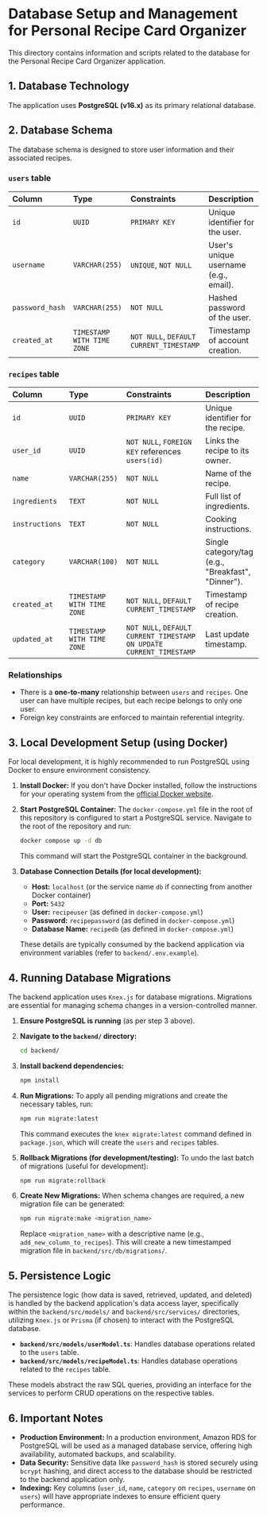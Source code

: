# Database Setup and Management for Personal Recipe Card Organizer

This directory contains information and scripts related to the database for the Personal Recipe Card Organizer application.

## 1. Database Technology

The application uses **PostgreSQL (v16.x)** as its primary relational database.

## 2. Database Schema

The database schema is designed to store user information and their associated recipes.

### `users` table

| Column        | Type                     | Constraints                                 | Description                      |
| :------------ | :----------------------- | :------------------------------------------ | :------------------------------- |
| `id`          | `UUID`                   | `PRIMARY KEY`                               | Unique identifier for the user.  |
| `username`    | `VARCHAR(255)`           | `UNIQUE`, `NOT NULL`                        | User's unique username (e.g., email). |
| `password_hash` | `VARCHAR(255)`           | `NOT NULL`                                  | Hashed password of the user.     |
| `created_at`  | `TIMESTAMP WITH TIME ZONE` | `NOT NULL`, `DEFAULT CURRENT_TIMESTAMP`     | Timestamp of account creation.   |

### `recipes` table

| Column        | Type                     | Constraints                                 | Description                      |
| :------------ | :----------------------- | :------------------------------------------ | :------------------------------- |
| `id`          | `UUID`                   | `PRIMARY KEY`                               | Unique identifier for the recipe. |
| `user_id`     | `UUID`                   | `NOT NULL`, `FOREIGN KEY` references `users(id)` | Links the recipe to its owner.   |
| `name`        | `VARCHAR(255)`           | `NOT NULL`                                  | Name of the recipe.              |
| `ingredients` | `TEXT`                   | `NOT NULL`                                  | Full list of ingredients.        |
| `instructions`| `TEXT`                   | `NOT NULL`                                  | Cooking instructions.            |
| `category`    | `VARCHAR(100)`           | `NOT NULL`                                  | Single category/tag (e.g., "Breakfast", "Dinner"). |
| `created_at`  | `TIMESTAMP WITH TIME ZONE` | `NOT NULL`, `DEFAULT CURRENT_TIMESTAMP`     | Timestamp of recipe creation.    |
| `updated_at`  | `TIMESTAMP WITH TIME ZONE` | `NOT NULL`, `DEFAULT CURRENT_TIMESTAMP ON UPDATE CURRENT_TIMESTAMP` | Last update timestamp. |

### Relationships

*   There is a **one-to-many** relationship between `users` and `recipes`. One user can have multiple recipes, but each recipe belongs to only one user.
*   Foreign key constraints are enforced to maintain referential integrity.

## 3. Local Development Setup (using Docker)

For local development, it is highly recommended to run PostgreSQL using Docker to ensure environment consistency.

1.  **Install Docker:** If you don't have Docker installed, follow the instructions for your operating system from the [official Docker website](https://docs.docker.com/get-docker/).

2.  **Start PostgreSQL Container:**
    The `docker-compose.yml` file in the root of this repository is configured to start a PostgreSQL service. Navigate to the root of the repository and run:
    ```bash
    docker compose up -d db
    ```
    This command will start the PostgreSQL container in the background.

3.  **Database Connection Details (for local development):**
    *   **Host:** `localhost` (or the service name `db` if connecting from another Docker container)
    *   **Port:** `5432`
    *   **User:** `recipeuser` (as defined in `docker-compose.yml`)
    *   **Password:** `recipepassword` (as defined in `docker-compose.yml`)
    *   **Database Name:** `recipedb` (as defined in `docker-compose.yml`)

    These details are typically consumed by the backend application via environment variables (refer to `backend/.env.example`).

## 4. Running Database Migrations

The backend application uses `Knex.js` for database migrations. Migrations are essential for managing schema changes in a version-controlled manner.

1.  **Ensure PostgreSQL is running** (as per step 3 above).

2.  **Navigate to the `backend/` directory:**
    ```bash
    cd backend/
    ```

3.  **Install backend dependencies:**
    ```bash
    npm install
    ```

4.  **Run Migrations:**
    To apply all pending migrations and create the necessary tables, run:
    ```bash
    npm run migrate:latest
    ```
    This command executes the `knex migrate:latest` command defined in `package.json`, which will create the `users` and `recipes` tables.

5.  **Rollback Migrations (for development/testing):**
    To undo the last batch of migrations (useful for development):
    ```bash
    npm run migrate:rollback
    ```

6.  **Create New Migrations:**
    When schema changes are required, a new migration file can be generated:
    ```bash
    npm run migrate:make <migration_name>
    ```
    Replace `<migration_name>` with a descriptive name (e.g., `add_new_column_to_recipes`). This will create a new timestamped migration file in `backend/src/db/migrations/`.

## 5. Persistence Logic

The persistence logic (how data is saved, retrieved, updated, and deleted) is handled by the backend application's data access layer, specifically within the `backend/src/models/` and `backend/src/services/` directories, utilizing `Knex.js` or `Prisma` (if chosen) to interact with the PostgreSQL database.

*   **`backend/src/models/userModel.ts`**: Handles database operations related to the `users` table.
*   **`backend/src/models/recipeModel.ts`**: Handles database operations related to the `recipes` table.

These models abstract the raw SQL queries, providing an interface for the services to perform CRUD operations on the respective tables.

## 6. Important Notes

*   **Production Environment:** In a production environment, Amazon RDS for PostgreSQL will be used as a managed database service, offering high availability, automated backups, and scalability.
*   **Data Security:** Sensitive data like `password_hash` is stored securely using `bcrypt` hashing, and direct access to the database should be restricted to the backend application only.
*   **Indexing:** Key columns (`user_id`, `name`, `category` on `recipes`, `username` on `users`) will have appropriate indexes to ensure efficient query performance.
